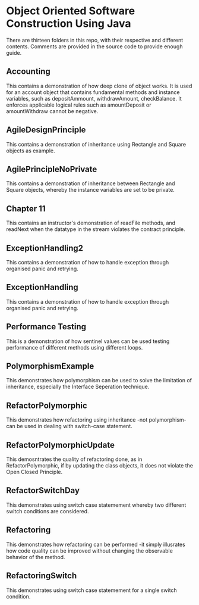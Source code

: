 # Object Oriented Software Construction Using Java

There are thirteen folders in this repo, with their respective and different contents. Comments are provided in the source
code to provide enough guide.

## Accounting

This contains a demonstration of how deep clone of object works. It is used for an account object that contains fundamental 
methods and instance variables, such as depositAmmount, withdrawAmount, checkBalance. It enforces applicable logical rules 
such as amountDeposit or amountWithdraw cannot be negative.

## AgileDesignPrinciple

This contains a demonstration of inheritance using Rectangle and Square objects as example.

## AgilePrincipleNoPrivate

This contains a demonstration of inheritance between Rectangle and Square objects, whereby the instance variables are set 
to be private.

## Chapter 11

This contains an instructor's demonstration of readFile methods, and readNext when the datatype in the stream violates the contract
principle.

## ExceptionHandling2

This contains a demonstration of how to handle exception through organised panic and retrying. 

## ExceptionHandling

This contains a demonstration of how to handle exception through organised panic and retrying. 

## Performance Testing

This is a demonstration of how sentinel values can be used testing performance of different methods using different loops.

## PolymorphismExample

This demonstrates how polymorphism can be used to solve the limitation of inheritance, especially the Interface Seperation technique.

## RefactorPolymorphic

This demonstrates how refactoring using inheritance -not polymorphism- can be used in dealing with switch-case statement.

## RefactorPolymorphicUpdate

This demosntrates the quality of refactoring done, as in RefactorPolymorphic, if by updating the class objects, it does not violate
the Open Closed Principle.

## RefactorSwitchDay

This demonstrates using switch case statemement whereby two different switch conditions are considered.

## Refactoring

This demonstrates how refactoring can be performed -it simply illusrates how code quality can be improved without changing the
observable behavior of the method.

## RefactoringSwitch

This demonstrates using switch case statemement for a single switch condition.
